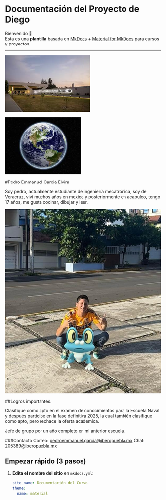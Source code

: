 # Documentación del Proyecto de Diego

Bienvenido 👋  
Esta es una **plantilla** basada en [MkDocs](https://www.mkdocs.org/) + [Material for MkDocs](https://squidfunk.github.io/mkdocs-material/) para cursos y proyectos.

---

![Diagrama del sistema](recursos/imgs/ibero.jpeg)

![Diagrama del sistema](recursos/imgs/OIP.webp)

#Pedro Emmanuel Garcia Elvira

Soy pedro, actualmente estudiante de ingeniería mecatrónica, soy de Veracruz, viví muchos años en mexico y posteriormente en acapulco, tengo 17 años, me gusta cocinar, dibujar y leer.

![Diagrama del sistema](recursos/imgs/Pedrofotodura.jpeg)

##Logros importantes.

Clasifique como apto en el examen de conocimientos para la Escuela Naval y después participe en la fase definitiva 2025, la cual también clasifique como apto, pero rechace la oferta academica.

Jefe de grupo por un año completo en mi anterior escuela.

###Contacto
Correo: pedroemmanuel.garcia@iberopuebla.mx
Chat: 205389@iberopuebla.mx

## Empezar rápido (3 pasos)

1. **Edita el nombre del sitio** en `mkdocs.yml`:
   ```yaml
   site_name: Documentación del Curso
   theme:
     name: material